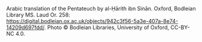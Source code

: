 Arabic translation of the Pentateuch by al-Ḥārith ibn Sinān. Oxford, Bodleian Library MS. Laud Or. 258: <https://digital.bodleian.ox.ac.uk/objects/942c3f56-5a3e-407a-8e74-14209d697fdd/>. Photo © Bodleian Libraries, University of Oxford, CC-BY-NC 4.0.